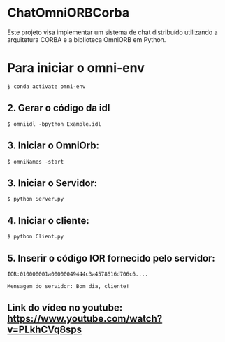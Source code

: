 # ChatOmniORBCorba
Este projeto visa implementar um sistema de chat distribuído utilizando a arquitetura CORBA e a biblioteca OmniORB em Python. 

# Para iniciar o omni-env
    $ conda activate omni-env

## 2. Gerar o código da idl

    $ omniidl -bpython Example.idl

## 3. Iniciar o OmniOrb:

    $ omniNames -start

## 3. Iniciar o Servidor:

    $ python Server.py

## 4. Iniciar o cliente:

    $ python Client.py

## 5. Inserir o código IOR fornecido pelo servidor:

    IOR:010000001a00000049444c3a4578616d706c6....

    Mensagem do servidor: Bom dia, cliente!


## Link do vídeo no youtube: https://www.youtube.com/watch?v=PLkhCVq8sps
